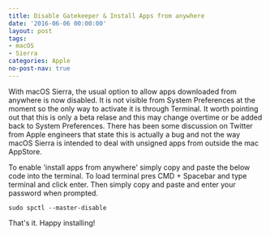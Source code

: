 ```yaml
---
title: Disable Gatekeeper & Install Apps from anywhere
date: '2016-06-06 00:00:00'
layout: post
tags:
- macOS
- Sierra
categories: Apple
no-post-nav: true
---
```


With macOS Sierra, the usual option to allow apps downloaded from anywhere is now disabled. It is not visible from System Preferences at the moment so the only way to activate it is through Terminal. It worth pointing out that this is only a beta relase and this may change overtime or be added back to System Preferences. There has been some discussion on Twitter from Apple engineers that state this is actually a bug and not the way macOS Sierra is intended to deal with unsigned apps from outside the mac AppStore. 

To enable 'install apps from anywhere' simply copy and paste the below code into the terminal. To load terminal pres CMD + Spacebar and type terminal and click enter. Then simply copy and paste and enter your password when prompted. 

`sudo spctl --master-disable`

That's it. Happy installing! 
